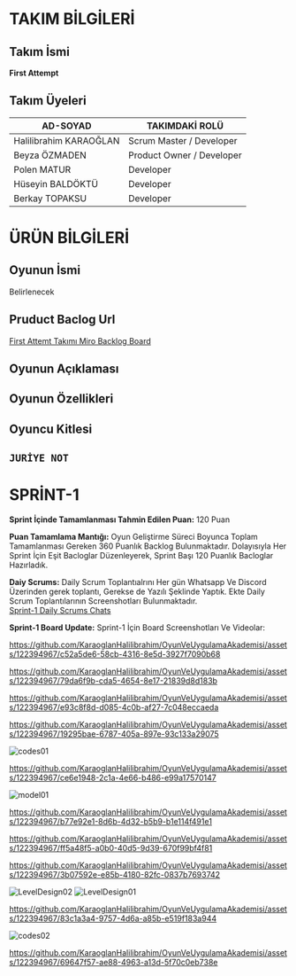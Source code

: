 # TAKIM BİLGİLERİ
## Takım İsmi
**First Attempt**

## Takım Üyeleri
|AD-SOYAD|TAKIMDAKİ ROLÜ|
|--------|--------------|
|Halilibrahim KARAOĞLAN|Scrum Master / Developer|
|Beyza ÖZMADEN|Product Owner / Developer|
|Polen MATUR|Developer|
|Hüseyin BALDÖKTÜ|Developer|
|Berkay TOPAKSU|Developer|

# ÜRÜN BİLGİLERİ
## Oyunun İsmi
Belirlenecek

## Pruduct Baclog Url
[First Attemt Takımı Miro Backlog Board](https://miro.com/app/board/uXjVMAkv-Rw=/?share_link_id=53762630314)

## Oyunun Açıklaması


## Oyunun Özellikleri

## Oyuncu Kitlesi

## `JURİYE NOT`


# SPRİNT-1

 **Sprint İçinde Tamamlanması Tahmin Edilen Puan:**  120 Puan 

 **Puan Tamamlama Mantığı:** Oyun Geliştirme Süreci Boyunca Toplam Tamamlanması Gereken 360 Puanlık Backlog Bulunmaktadır. Dolayısıyla Her Sprint İçin Eşit Bacloglar Düzenleyerek, Sprint Başı 120 Puanlık Bacloglar Hazırladık.
 
 **Daiy Scrums:** Daily Scrum Toplantıalrını Her gün Whatsapp Ve Discord Üzerinden gerek toplantı, Gerekse de Yazılı Şeklinde Yaptık. Ekte Daily Scrum Toplantılarının Screenshotları Bulunmaktadır.                            
 [Sprint-1 Daily Scrums Chats]()
  
 **Sprint-1 Board Update:** Sprint-1 İçin Board Screenshotları Ve Videolar:
 
 

https://github.com/KaraoglanHalilibrahim/OyunVeUygulamaAkademisi/assets/122394967/c52a5de6-58cb-4316-8e5d-3927f7090b68


https://github.com/KaraoglanHalilibrahim/OyunVeUygulamaAkademisi/assets/122394967/79da6f9b-cda5-4654-8e17-21839d8d183b



https://github.com/KaraoglanHalilibrahim/OyunVeUygulamaAkademisi/assets/122394967/e93c8f8d-d085-4c0b-af27-7c048eccaeda



https://github.com/KaraoglanHalilibrahim/OyunVeUygulamaAkademisi/assets/122394967/19295bae-6787-405a-897e-93c133a29075

![codes01](https://github.com/KaraoglanHalilibrahim/OyunVeUygulamaAkademisi/assets/122394967/85d97738-c25d-4d5e-8cdf-c84107e8b2bd)


https://github.com/KaraoglanHalilibrahim/OyunVeUygulamaAkademisi/assets/122394967/ce6e1948-2c1a-4e66-b486-e99a17570147

![model01](https://github.com/KaraoglanHalilibrahim/OyunVeUygulamaAkademisi/assets/122394967/3fcdd16d-0a73-4540-b4f6-9803a18245e1)



https://github.com/KaraoglanHalilibrahim/OyunVeUygulamaAkademisi/assets/122394967/b77e92e1-8d6b-4d32-b5b9-b1e114f491e1

https://github.com/KaraoglanHalilibrahim/OyunVeUygulamaAkademisi/assets/122394967/ff5a48f5-a0b0-40d5-9d39-670f99bf4f81


https://github.com/KaraoglanHalilibrahim/OyunVeUygulamaAkademisi/assets/122394967/3b07592e-e85b-4180-82fc-0837b7693742




![LevelDesign02](https://github.com/KaraoglanHalilibrahim/OyunVeUygulamaAkademisi/assets/122394967/a763c472-f5b5-4c54-bae5-de5088c11153)
![LevelDesign01](https://github.com/KaraoglanHalilibrahim/OyunVeUygulamaAkademisi/assets/122394967/71aac8bc-189a-449a-80c1-572da8fff3ff)


https://github.com/KaraoglanHalilibrahim/OyunVeUygulamaAkademisi/assets/122394967/83c1a3a4-9757-4d6a-a85b-e519f183a944

![codes02](https://github.com/KaraoglanHalilibrahim/OyunVeUygulamaAkademisi/assets/122394967/b3863215-c232-481f-900c-380cdb9d281a)


https://github.com/KaraoglanHalilibrahim/OyunVeUygulamaAkademisi/assets/122394967/69647f57-ae88-4963-a13d-5f70c0eb738e

